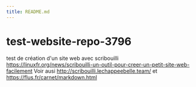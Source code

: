 ```yaml
---
title: README.md
---
```

# test-website-repo-3796
test de création d'un site web avec  scribouilli  https://linuxfr.org/news/scribouilli-un-outil-pour-creer-un-petit-site-web-facilement 
Voir ausi
http://scribouilli.lechappeebelle.team/
et
https://flus.fr/carnet/markdown.html